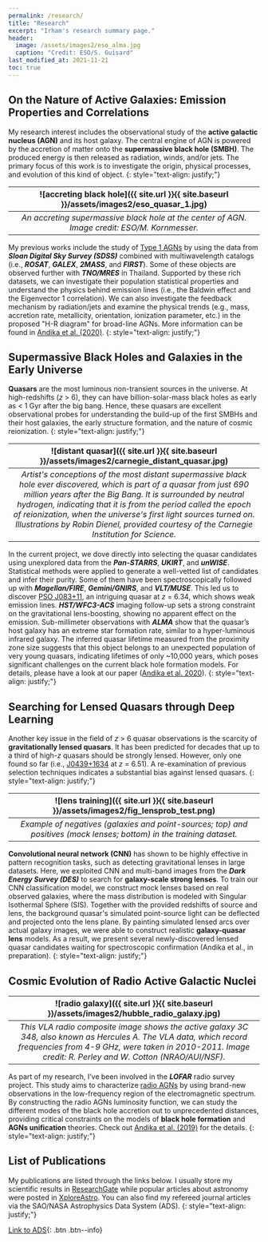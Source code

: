```yaml
---
permalink: /research/
title: "Research"
excerpt: "Irham's research summary page."
header:
  image: /assets/images2/eso_alma.jpg
  caption: "Credit: ESO/S. Guisard"
last_modified_at: 2021-11-21
toc: true
---
```


## On the Nature of Active Galaxies: Emission Properties and Correlations

My research interest includes the observational study of the **active galactic nucleus (AGN)** and its host galaxy. The central engine of AGN is powered by the accretion of matter onto the **supermassive black hole (SMBH)**. The produced energy is then released as radiation, winds, and/or jets. The primary focus of this work is to investigate the origin, physical processes, and evolution of this kind of object.
{: style="text-align: justify;"}

| ![accreting black hole]({{ site.url }}{{ site.baseurl }}/assets/images2/eso_quasar_1.jpg) |
|:--:| 
| *An accreting supermassive black hole at the center of AGN. Image credit: ESO/M. Kornmesser.* |

My previous works include the study of <u>Type 1 AGNs</u> by using the data from ***Sloan Digital Sky Survey (SDSS)*** combined with multiwavelength catalogs (i.e., ***ROSAT***, ***GALEX***, ***2MASS***, and ***FIRST***). Some of these objects are observed further with ***TNO/MRES*** in Thailand. Supported by these rich datasets, we can investigate their population statistical properties and understand the physics behind emission lines (i.e., the Baldwin effect and the Eigenvector 1 correlation). We can also investigate the feedback mechanism by radiation/jets and examine the physical trends (e.g., mass, accretion rate, metallicity, orientation, ionization parameter, etc.) in the proposed "H-R diagram" for broad-line AGNs. More information can be found in [Andika et al. (2020)](https://onlinelibrary.wiley.com/doi/full/10.1002/asna.202013697).
{: style="text-align: justify;"}

## Supermassive Black Holes and Galaxies in the Early Universe
**Quasars** are the most luminous non-transient sources in the universe.
At high-redshifts (*z* > 6), they can have billion-solar-mass black holes as early as < 1 Gyr after the big bang. 
Hence, these quasars are excellent observational probes for understanding the build-up of the first SMBHs and their host galaxies, the early structure formation, and the nature of cosmic reionization.
{: style="text-align: justify;"}

| ![distant quasar]({{ site.url }}{{ site.baseurl }}/assets/images2/carnegie_distant_quasar.jpg) | 
|:--:| 
| *Artist's conceptions of the most distant supermassive black hole ever discovered, which is part of a quasar from just 690 million years after the Big Bang. It is surrounded by neutral hydrogen, indicating that it is from the period called the epoch of reionization, when the universe's first light sources turned on. Illustrations by Robin Dienel, provided courtesy of the Carnegie Institution for Science.* |

In the current project, we dove directly into selecting the quasar candidates using unexplored data from the ***Pan-STARRS***, ***UKIRT***, and ***unWISE***.
Statistical methods were applied to generate a well-vetted list of candidates and infer their purity. 
Some of them have been spectroscopically followed up with ***Magellan/FIRE***, ***Gemini/GNIRS***, and ***VLT/MUSE***. This led us to discover <u>PSO J083+11</u>, an intriguing quasar at *z* = 6.34, which shows weak emission lines. 
***HST/WFC3-ACS*** imaging follow-up sets a strong constraint on the gravitational lens-boosting, showing no apparent effect on the emission. 
Sub-millimeter observations with ***ALMA*** show that the quasar’s host galaxy has an extreme star formation rate, similar to a hyper-luminous infrared galaxy. 
The inferred quasar lifetime measured from the proximity zone size suggests that this object belongs to an unexpected population of very young quasars, indicating lifetimes of only ~10,000 years, which poses significant challenges on the current black hole formation models.
For details, please have a look at our paper ([Andika et al. 2020](https://ui.adsabs.harvard.edu/abs/2020arXiv200907784T/abstract)).
{: style="text-align: justify;"}

## Searching for Lensed Quasars through Deep Learning
Another key issue in the field of *z* > 6 quasar observations is the scarcity of **gravitationally lensed quasars**.
It has been predicted for decades that up to a third of high-*z* quasars should be strongly lensed.
However, only one found so far (i.e., <u>J0439+1634</u> at *z* = 6.51).
A re-examination of previous selection techniques indicates a substantial bias against lensed quasars.
{: style="text-align: justify;"}

| ![lens training]({{ site.url }}{{ site.baseurl }}/assets/images2/fig_lensprob_test.png) | 
|:--:| 
| *Example of negatives (galaxies and point-sources; top) and positives (mock lenses; bottom) in the training dataset.*|

**Convolutional neural network (CNN)** has shown to be highly effective in pattern recognition tasks, such as detecting gravitational lenses in large datasets.
Here, we exploited CNN and multi-band images from the ***Dark Energy Survey (DES)*** to search for **galaxy-scale strong lenses**.
To train our CNN classification model, we construct mock lenses based on real observed galaxies, where the mass distribution is modeled with Singular Isothermal Sphere (SIS).
Together with the provided redshifts of source and lens, the background quasar's simulated point-source light can be deflected and projected onto the lens plane.
By painting simulated lensed arcs over actual galaxy images, we were able to construct realistic **galaxy-quasar lens** models.
As a result, we present several newly-discovered lensed quasar candidates waiting for spectroscopic confirmation (Andika et al., in preparation).
{: style="text-align: justify;"}

## Cosmic Evolution of Radio Active Galactic Nuclei

| ![radio galaxy]({{ site.url }}{{ site.baseurl }}/assets/images2/hubble_radio_galaxy.jpg) | 
|:--:| 
| *This VLA radio composite image shows the active galaxy 3C 348, also known as Hercules A. The VLA data, which record frequencies from 4-9 GHz, were taken in 2010-2011. Image credit: R. Perley and W. Cotton (NRAO/AUI/NSF).* |

As part of my research, I’ve been involved in the ***LOFAR*** radio survey project. This study aims to characterize <u>radio AGNs</u> by using brand-new observations in the low-frequency region of the electromagnetic spectrum. By constructing the radio AGNs luminosity function, we can study the different modes of the black hole accretion out to unprecedented distances, providing critical constraints on the models of **black hole formation** and **AGNs unification** theories. Check out [Andika et al. (2019)](https://iopscience.iop.org/article/10.1088/1742-6596/1231/1/012005) for the details.
{: style="text-align: justify;"}

## List of Publications

My publications are listed through the links below. 
I usually store my scientific results in [ResearchGate](https://www.researchgate.net/profile/Irham_Andika/publications) while popular articles about astronomy were posted in [XploreAstro](https://xploreastro.wordpress.com/category/astrophysics/).
You can also find my refereed journal articles via the SAO/NASA Astrophysics Data System (ADS).
{: style="text-align: justify;"}

[<i class='fas fa-space-shuttle'></i> Link to ADS](https://ui.adsabs.harvard.edu/search/q=orcid%3A0000-0001-6102-9526&sort=date%20desc%2C%20bibcode%20desc&p_=0){: .btn .btn--info}